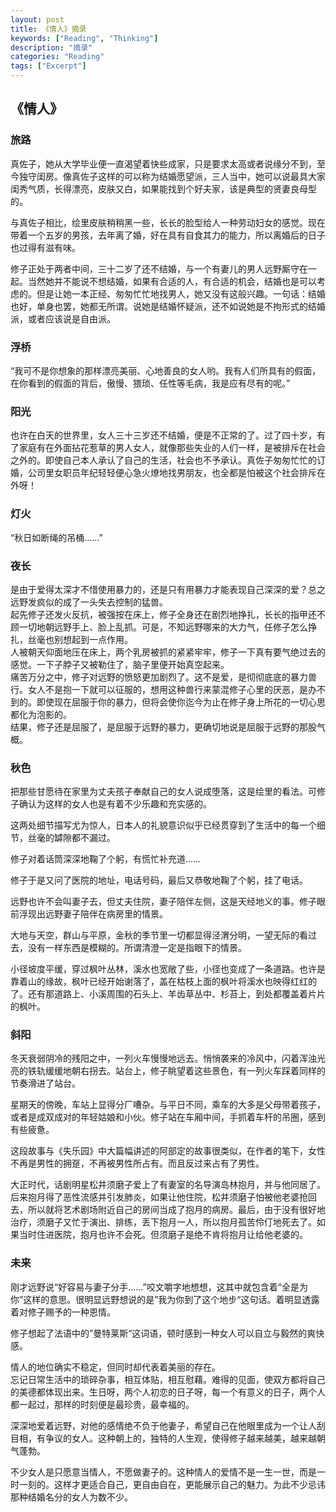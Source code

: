 ```yaml
---
layout: post
title: 《情人》摘录
keywords: ["Reading", "Thinking"]
description: "摘录"
categories: "Reading"
tags: ["Excerpt"]
---
```


## 《情人》

### 旅路
>
真佐子，她从大学毕业便一直渴望着快些成家，只是要求太高或者说缘分不到，至今独守闺房。像真佐子这样的可以称为结婚愿望派，三人当中，她可以说最具大家闺秀气质，长得漂亮，皮肤又白，如果能找到个好夫家，该是典型的贤妻良母型的。
>
与真佐子相比，绘里皮肤稍稍黑一些，长长的脸型给人一种劳动妇女的感觉。现在带着一个五岁的男孩，去年离了婚，好在具有自食其力的能力，所以离婚后的日子也过得有滋有味。
>
修子正处于两者中间，三十二岁了还不结婚，与一个有妻儿的男人远野厮守在一起。当然她并不能说不想结婚，如果有合适的人，有合适的机会，结婚也是可以考虑的。但是让她一本正经、匆匆忙忙地找男人，她又没有这般兴趣。一句话：结婚也好，单身也罢，她都无所谓。说她是结婚怀疑派，还不如说她是不拘形式的结婚派，或者应该说是自由派。


### 浮桥

>
“我可不是你想象的那样漂亮美丽、心地善良的女人哟。我有人们所具有的假面，在你看到的假面的背后，傲慢、猥琐、任性等毛病，我是应有尽有的呢。”


### 阳光

>
也许在白天的世界里，女人三十三岁还不结婚，便是不正常的了。过了四十岁，有了家庭有在外面拈花惹草的男人女人，就像那些失业的人们一样，是被排斥在社会之外的。即使自己本人承认了自己的生活，社会也不予承认。真佐子匆匆忙忙的订婚，公司里女职员年纪轻轻便心急火燎地找男朋友，也全都是怕被这个社会排斥在外呀！


### 灯火

>
“秋日如断绳的吊桶……”


### 夜长

>
是由于爱得太深才不惜使用暴力的，还是只有用暴力才能表现自己深深的爱？总之远野发疯似的成了一头失去控制的猛兽。  
起先修子还发火反抗，被强按在床上，修子全身还在剧烈地挣扎，长长的指甲还不顾一切地朝远野手上、脸上乱抓。可是，不知远野哪来的大力气，任修子怎么挣扎，丝毫也别想起到一点作用。  
人被朝天仰面地压在床上，两个乳房被抓的紧紧牢牢，修子一下真有要气绝过去的感觉。一下子脖子又被勒住了，脑子里便开始真空起来。  
痛苦万分之中，修子对远野的愤怒更加剧烈了。这不是爱，是彻彻底底的暴力兽行。女人不是抱一下就可以征服的，想用这种兽行来蒙混修子心里的厌恶，是办不到的。即使现在屈服于你的暴力，但将会使你迄今为止在修子身上所花的一切心思都化为泡影的。  
结果，修子还是屈服了，是屈服于远野的暴力，更确切地说是屈服于远野的那股气概。


### 秋色

>
把那些甘愿待在家里为丈夫孩子奉献自己的女人说成堕落，这是绘里的看法。可修子确认为这样的女人也是有着不少乐趣和充实感的。

这两处细节描写尤为惊人，日本人的礼貌意识似乎已经贯穿到了生活中的每一个细节，丝毫的罅隙都不漏过。
>
修子对着话筒深深地鞠了个躬，有慌忙补充道……

>
修子于是又问了医院的地址，电话号码，最后又恭敬地鞠了个躬，挂了电话。

>
远野也许不会叫妻子去，但丈夫住院，妻子陪伴左侧，这是天经地义的事。修子眼前浮现出远野妻子陪伴在病房里的情景。
>
大地与天空，群山与平原，金秋的季节里一切都显得泾渭分明，一望无际的看过去，没有一样东西是模糊的。所谓清澄一定是指眼下的情景。

>
小径坡度平缓，穿过枫叶丛林，溪水也宽敞了些，小径也变成了一条道路。也许是靠着山的缘故，枫叶已经开始谢落了，盖在枯枝上面的枫叶将溪水也映得红红的了。还有那道路上、小溪周围的石头上、羊齿草丛中、杉苔上，到处都覆盖着片片的枫叶。


### 斜阳

>
冬天衰弱阴冷的残阳之中，一列火车慢慢地远去。悄悄袭来的冷风中，闪着浑浊光亮的铁轨缓缓地朝右拐去。站台上，修子眺望着这些景色，有一列火车踩着同样的节奏滑进了站台。

>
星期天的傍晚，车站上显得分厂嘈杂。与平日不同，乘车的大多是父母带着孩子，或者是成双成对的年轻姑娘和小伙。修子站在车厢中间，手抓着车杆的吊圈，感到有些疲惫。


这段故事与《失乐园》中大篇幅讲述的阿部定的故事很类似，在作者的笔下，女性不再是男性的拥趸，不再被男性所占有。而且反过来占有了男性。
>
大正时代，话剧明星松井须磨子爱上了有妻室的名导演岛林抱月，并与他同居了。后来抱月得了恶性流感并引发肺炎，如果让他住院，松井须磨子怕被他老婆抢回去，所以就将艺术剧场附近自己的房间当成了抱月的病房。最后，由于没有很好地治疗，须磨子又忙于演出、排练，丢下抱月一人，所以抱月孤苦伶仃地死去了。如果当时住进医院，抱月也许不会死。但须磨子是绝不肯将抱月让给他老婆的。


### 未来

>
刚才远野说“好容易与妻子分手……”咬文嚼字地想想，这其中就包含着“全是为你”这样的意思。很明显远野想说的是”我为你到了这个地步“这句话。着明显透露着对修子赐予的一种恩情。

>
修子想起了法语中的”曼特莱斯“这词语，顿时感到一种女人可以自立与毅然的爽快感。

>
情人的地位确实不稳定，但同时却代表着美丽的存在。  
忘记日常生活中的琐碎杂事，相互体贴，相互慰藉。难得的见面，使双方都将自己的美德都体现出来。生日呀，两个人初恋的日子呀，每一个有意义的日子，两个人都一起过，那样的时刻便是最珍贵，最幸福的。

>
深深地爱着远野，对他的感情绝不负于他妻子，希望自己在他眼里成为一个让人刮目相，有争议的女人。这种朝上的，独特的人生观，使得修子越来越美，越来越朝气蓬勃。

>
不少女人是只愿意当情人，不愿做妻子的。这种情人的爱情不是一生一世，而是一时一刻的。这样才更适合自己，更自由自在，更能展示自己的魅力。为此不少忌讳那种结婚名分的女人为数不少。
